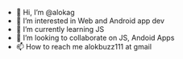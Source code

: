 - 👋 Hi, I’m @alokag
- 👀 I’m interested in Web and Android app dev
- 🌱 I’m currently learning JS
- 💞️ I’m looking to collaborate on JS, Andoid Apps
- 📫 How to reach me alokbuzz111 at gmail

<!---
alokag/alokag is a ✨ special ✨ repository because its `README.md` (this file) appears on your GitHub profile.
You can click the Preview link to take a look at your changes.
--->
